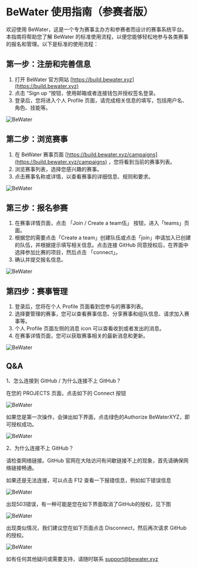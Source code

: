 # BeWater 使用指南（参赛者版）

欢迎使用 BeWater，这是一个专为赛事主办方和参赛者而设计的赛事系统平台。本指南将帮助您了解 BeWater 的标准使用流程，以便您能够轻松地参与各类赛事的报名和管理。以下是标准的使用流程：

## 第一步：注册和完善信息

1. 打开 BeWater 官方网站 [https://build.bewater.xyz](https://build.bewater.xyz)
2. 点击 “Sign up “按钮，使用邮箱或者连接钱包并授权签名登录。
3. 登录后，您将进入个人 Profile 页面，请完成相关信息的填写，包括用户名、角色、技能等。

![BeWater](/assets/registration.png)

## 第二步：浏览赛事

1. 在 BeWater 赛事页面 [https://build.bewater.xyz/campaigns](https://build.bewater.xyz/campaigns) ，您将看到当前的赛事列表。
2. 浏览赛事列表，选择您感兴趣的赛事。
3. 点击赛事名称或详情，以查看赛事的详细信息、规则和要求。

![BeWater](/assets/browsing-events.png)

## 第三步：报名参赛

1. 在赛事详情页面，点击 「Join / Create a team伍」 按钮，进入「teams」页面。
2. 根据您的需要点击「Create a team」创建队伍或点击「join」申请加入已创建的队伍，并根据提示填写相关信息。点击连接 GitHub 同意授权后，在界面中选择参加比赛的项目，然后点击 「connect」。
3. 确认并提交报名信息。

![BeWater](/assets/participation.png)

## 第四步：赛事管理

1. 登录后，您将在个人 Profile 页面看到您参与的赛事列表。
2. 选择要管理的赛事，您可以查看赛事信息、分享赛事和组队信息、请求加入赛事等。
3. 个人 Profile 页面左侧的消息 icon 可以查看收到或者发出的消息。
4. 在赛事详情页面，您可以获取赛事相关的最新消息和更新。

![BeWater](/assets/management.png)

## Q&A

1、怎么连接到 GitHub / 为什么连接不上 GitHub？

在您的 PROJECTS 页面，点击如下的 Connect 按钮

![BeWater](/assets/github-connect.png)

如果您是第一次操作，会弹出如下界面，点击绿色的Authorize BeWaterXYZ，即可授权成功。

![BeWater](/assets/github-auth.png)

2、为什么连接不上 GitHub？

请检查网络链接。GitHub 官网在大陆访问有间歇链接不上的现象，首先请确保网络链接畅通。

如果还是无法连接，可以点击 F12 查看一下报错信息，例如如下错误信息

![BeWater](/assets/github-err.png)

出现503错误，有一种可能是您在如下界面取消了GitHub的授权，见下图

![BeWater](/assets/github-auth-cancel.png)

出现类似情况，我们建议您在如下页面点击 Disconnect，然后再次请求 GitHub 的授权。

![BeWater](/assets/github-reauth.png)

如有任何其他疑问或需要支持，请随时联系 <support@bewater.xyz>
